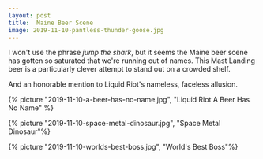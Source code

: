 ```yaml
---
layout: post
title:  Maine Beer Scene
image: 2019-11-10-pantless-thunder-goose.jpg
---
```


I won't use the phrase _jump the shark_, but it seems the Maine beer scene has
gotten so saturated that we're running out of names. This Mast Landing beer is a
particularly clever attempt to stand out on a crowded shelf.

<!--more-->

And an honorable mention to Liquid Riot's nameless, faceless allusion.

{% picture "2019-11-10-a-beer-has-no-name.jpg", "Liquid Riot A Beer Has No Name"
%}

{% picture "2019-11-10-space-metal-dinosaur.jpg", "Space Metal Dinosaur"%}

{% picture "2019-11-10-worlds-best-boss.jpg", "World's Best Boss"%}
